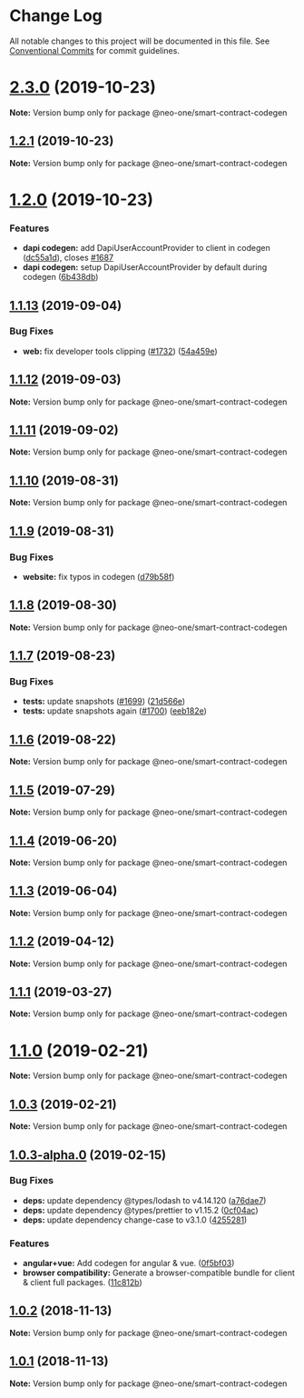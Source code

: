 # Change Log

All notable changes to this project will be documented in this file.
See [Conventional Commits](https://conventionalcommits.org) for commit guidelines.

# [2.3.0](https://github.com/neo-one-suite/neo-one/compare/@neo-one/smart-contract-codegen@1.2.1...@neo-one/smart-contract-codegen@2.3.0) (2019-10-23)

**Note:** Version bump only for package @neo-one/smart-contract-codegen





## [1.2.1](https://github.com/neo-one-suite/neo-one/compare/@neo-one/smart-contract-codegen@1.2.0...@neo-one/smart-contract-codegen@1.2.1) (2019-10-23)

**Note:** Version bump only for package @neo-one/smart-contract-codegen





# [1.2.0](https://github.com/neo-one-suite/neo-one/compare/@neo-one/smart-contract-codegen@1.1.13...@neo-one/smart-contract-codegen@1.2.0) (2019-10-23)


### Features

* **dapi codegen:** add DapiUserAccountProvider to client in codegen ([dc55a1d](https://github.com/neo-one-suite/neo-one/commit/dc55a1d1d60ecbf5682141e6dc275340f77d7ec3)), closes [#1687](https://github.com/neo-one-suite/neo-one/issues/1687)
* **dapi codegen:** setup DapiUserAccountProvider by default during codegen ([6b438db](https://github.com/neo-one-suite/neo-one/commit/6b438dba827b47272d5fc11f390f6912eb0303bc))





## [1.1.13](https://github.com/neo-one-suite/neo-one/compare/@neo-one/smart-contract-codegen@1.1.12...@neo-one/smart-contract-codegen@1.1.13) (2019-09-04)


### Bug Fixes

* **web:** fix developer tools clipping ([#1732](https://github.com/neo-one-suite/neo-one/issues/1732)) ([54a459e](https://github.com/neo-one-suite/neo-one/commit/54a459e))





## [1.1.12](https://github.com/neo-one-suite/neo-one/compare/@neo-one/smart-contract-codegen@1.1.11...@neo-one/smart-contract-codegen@1.1.12) (2019-09-03)

**Note:** Version bump only for package @neo-one/smart-contract-codegen





## [1.1.11](https://github.com/neo-one-suite/neo-one/compare/@neo-one/smart-contract-codegen@1.1.10...@neo-one/smart-contract-codegen@1.1.11) (2019-09-02)

**Note:** Version bump only for package @neo-one/smart-contract-codegen





## [1.1.10](https://github.com/neo-one-suite/neo-one/compare/@neo-one/smart-contract-codegen@1.1.9...@neo-one/smart-contract-codegen@1.1.10) (2019-08-31)

**Note:** Version bump only for package @neo-one/smart-contract-codegen





## [1.1.9](https://github.com/neo-one-suite/neo-one/compare/@neo-one/smart-contract-codegen@1.1.8...@neo-one/smart-contract-codegen@1.1.9) (2019-08-31)


### Bug Fixes

* **website:** fix typos in codegen ([d79b58f](https://github.com/neo-one-suite/neo-one/commit/d79b58f))





## [1.1.8](https://github.com/neo-one-suite/neo-one/compare/@neo-one/smart-contract-codegen@1.1.7...@neo-one/smart-contract-codegen@1.1.8) (2019-08-30)

**Note:** Version bump only for package @neo-one/smart-contract-codegen





## [1.1.7](https://github.com/neo-one-suite/neo-one/compare/@neo-one/smart-contract-codegen@1.1.6...@neo-one/smart-contract-codegen@1.1.7) (2019-08-23)


### Bug Fixes

* **tests:** update snapshots ([#1699](https://github.com/neo-one-suite/neo-one/issues/1699)) ([21d566e](https://github.com/neo-one-suite/neo-one/commit/21d566e))
* **tests:** update snapshots again ([#1700](https://github.com/neo-one-suite/neo-one/issues/1700)) ([eeb182e](https://github.com/neo-one-suite/neo-one/commit/eeb182e))





## [1.1.6](https://github.com/neo-one-suite/neo-one/compare/@neo-one/smart-contract-codegen@1.1.5...@neo-one/smart-contract-codegen@1.1.6) (2019-08-22)

**Note:** Version bump only for package @neo-one/smart-contract-codegen





## [1.1.5](https://github.com/neo-one-suite/neo-one/compare/@neo-one/smart-contract-codegen@1.1.4...@neo-one/smart-contract-codegen@1.1.5) (2019-07-29)

**Note:** Version bump only for package @neo-one/smart-contract-codegen





## [1.1.4](https://github.com/neo-one-suite/neo-one/compare/@neo-one/smart-contract-codegen@1.1.3...@neo-one/smart-contract-codegen@1.1.4) (2019-06-20)

**Note:** Version bump only for package @neo-one/smart-contract-codegen





## [1.1.3](https://github.com/neo-one-suite/neo-one/compare/@neo-one/smart-contract-codegen@1.1.2...@neo-one/smart-contract-codegen@1.1.3) (2019-06-04)

**Note:** Version bump only for package @neo-one/smart-contract-codegen





## [1.1.2](https://github.com/neo-one-suite/neo-one/compare/@neo-one/smart-contract-codegen@1.1.1...@neo-one/smart-contract-codegen@1.1.2) (2019-04-12)

**Note:** Version bump only for package @neo-one/smart-contract-codegen





## [1.1.1](https://github.com/neo-one-suite/neo-one/compare/@neo-one/smart-contract-codegen@1.1.0...@neo-one/smart-contract-codegen@1.1.1) (2019-03-27)

**Note:** Version bump only for package @neo-one/smart-contract-codegen





# [1.1.0](https://github.com/neo-one-suite/neo-one/compare/@neo-one/smart-contract-codegen@1.0.3...@neo-one/smart-contract-codegen@1.1.0) (2019-02-21)

**Note:** Version bump only for package @neo-one/smart-contract-codegen





## [1.0.3](https://github.com/neo-one-suite/neo-one/compare/@neo-one/smart-contract-codegen@1.0.3-alpha.0...@neo-one/smart-contract-codegen@1.0.3) (2019-02-21)

**Note:** Version bump only for package @neo-one/smart-contract-codegen





## [1.0.3-alpha.0](https://github.com/neo-one-suite/neo-one/compare/@neo-one/smart-contract-codegen@1.0.2...@neo-one/smart-contract-codegen@1.0.3-alpha.0) (2019-02-15)


### Bug Fixes

* **deps:** update dependency @types/lodash to v4.14.120 ([a76dae7](https://github.com/neo-one-suite/neo-one/commit/a76dae7))
* **deps:** update dependency @types/prettier to v1.15.2 ([0cf04ac](https://github.com/neo-one-suite/neo-one/commit/0cf04ac))
* **deps:** update dependency change-case to v3.1.0 ([4255281](https://github.com/neo-one-suite/neo-one/commit/4255281))


### Features

* **angular+vue:** Add codegen for angular & vue. ([0f5bf03](https://github.com/neo-one-suite/neo-one/commit/0f5bf03))
* **browser compatibility:** Generate a browser-compatible bundle for client & client full packages. ([11c812b](https://github.com/neo-one-suite/neo-one/commit/11c812b))





## [1.0.2](https://github.com/neo-one-suite/neo-one/compare/@neo-one/smart-contract-codegen@1.0.1...@neo-one/smart-contract-codegen@1.0.2) (2018-11-13)

**Note:** Version bump only for package @neo-one/smart-contract-codegen





## [1.0.1](https://github.com/neo-one-suite/neo-one/compare/@neo-one/smart-contract-codegen@1.0.0...@neo-one/smart-contract-codegen@1.0.1) (2018-11-13)

**Note:** Version bump only for package @neo-one/smart-contract-codegen
